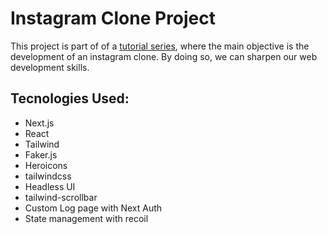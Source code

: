 # Instagram Clone Project
This project is part of of a [tutorial series](https://www.youtube.com/watch?v=a6Xs2Ir40OI), where the main objective is the development of an instagram clone. By doing so, we can sharpen our web development skills.

## Tecnologies Used:
- Next.js
- React
- Tailwind
- Faker.js
- Heroicons
- tailwindcss
- Headless UI
- tailwind-scrollbar
-  Custom Log page with Next Auth
- State management with recoil
